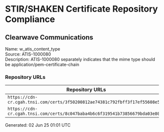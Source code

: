 # STIR/SHAKEN Certificate Repository Compliance

## Clearwave Communications

Name: w_atis_content_type\
Source: ATIS-1000080\
Description: ATIS-1000080 separately indicates that the mime type should be application/pem-certificate-chain
### Repository URLs

| Repository URLs | Not After |  Problems | Link |
|-----------------|-----------|-----------|------|
| `https://cdn-cr.cgah.tnsi.com/certs/3f50200812ae74381c792fbff3f17ef55608e51d` | 10&#160;Jun&#160;24&#160;16:01&#160;UTC | true | [view](../../REPOS/94117a2071db5fa108c8d0a3dc0cd05fae7d5645/README.md) |
| `https://cdn-cr.cgah.tnsi.com/certs/8c047baba4b6c6f319541b73856679bda03e801f` | 03&#160;Jun&#160;27&#160;16:26&#160;UTC | true | [view](../../REPOS/cc845a10a8f263998108ac48f2173c3d3113642e/README.md) |


Generated: 02 Jun 25 01:01 UTC